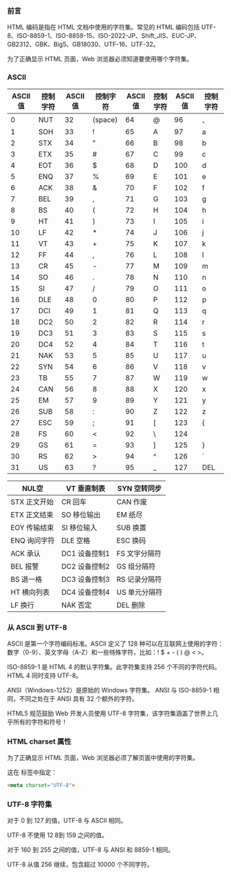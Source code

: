 ### 前言

HTML 编码是指在 HTML 文档中使用的字符集。常见的 HTML 编码包括 UTF-8、ISO-8859-1、ISO-8859-15、ISO-2022-JP、Shift_JIS、EUC-JP、GB2312、GBK、Big5、GB18030、UTF-16、UTF-32。

为了正确显示 HTML 页面，Web 浏览器必须知道要使用哪个字符集。

### ASCII

| **ASCII值** | **控制字符** | **ASCII值** | **控制字符** | **ASCII值** | **控制字符** | **ASCII值** | **控制字符** |
| ---------- | -------- | ---------- | -------- | ---------- | -------- | ---------- | -------- |
| 0          | NUT      | 32         | (space)  | 64         | @        | 96         | 、        |
| 1          | SOH      | 33         | !        | 65         | A        | 97         | a        |
| 2          | STX      | 34         | "        | 66         | B        | 98         | b        |
| 3          | ETX      | 35         | #       | 67         | C        | 99         | c        |
| 4          | EOT      | 36         | $       | 68         | D        | 100        | d        |
| 5          | ENQ      | 37         | %        | 69         | E        | 101        | e        |
| 6          | ACK      | 38         | &        | 70         | F        | 102        | f        |
| 7          | BEL      | 39         | ,        | 71         | G        | 103        | g        |
| 8          | BS       | 40         | (        | 72         | H        | 104        | h        |
| 9          | HT       | 41         | )        | 73         | I        | 105        | i        |
| 10         | LF       | 42         | *       | 74         | J        | 106        | j        |
| 11         | VT       | 43         | +       | 75         | K        | 107        | k        |
| 12         | FF       | 44         | ,        | 76         | L        | 108        | l        |
| 13         | CR       | 45         | -       | 77         | M        | 109        | m        |
| 14         | SO       | 46         | .        | 78         | N        | 110        | n        |
| 15         | SI       | 47         | /        | 79         | O        | 111        | o        |
| 16         | DLE      | 48         | 0        | 80         | P        | 112        | p        |
| 17         | DCI      | 49         | 1        | 81         | Q        | 113        | q        |
| 18         | DC2      | 50         | 2        | 82         | R        | 114        | r        |
| 19         | DC3      | 51         | 3        | 83         | S        | 115        | s        |
| 20         | DC4      | 52         | 4        | 84         | T        | 116        | t        |
| 21         | NAK      | 53         | 5        | 85         | U        | 117        | u        |
| 22         | SYN      | 54         | 6        | 86         | V        | 118        | v        |
| 23         | TB       | 55         | 7        | 87         | W        | 119        | w        |
| 24         | CAN      | 56         | 8        | 88         | X        | 120        | x        |
| 25         | EM       | 57         | 9        | 89         | Y        | 121        | y        |
| 26         | SUB      | 58         | :        | 90         | Z        | 122        | z        |
| 27         | ESC      | 59         | ;        | 91         | [       | 123        | {        |
| 28         | FS       | 60         | <        | 92         | \       | 124        | |       |
| 29         | GS       | 61         | =       | 93         | ]        | 125        | }        |
| 30         | RS       | 62         | >       | 94         | ^        | 126        | `       |
| 31         | US       | 63         | ?        | 95         | _       | 127        | DEL      |

| NUL空     | VT 垂直制表   | SYN 空转同步 |
| -------- | --------- | -------- |
| STX 正文开始 | CR 回车     | CAN 作废   |
| ETX 正文结束 | SO 移位输出   | EM 纸尽    |
| EOY 传输结束 | SI 移位输入   | SUB 换置   |
| ENQ 询问字符 | DLE 空格    | ESC 换码   |
| ACK 承认   | DC1 设备控制1 | FS 文字分隔符 |
| BEL 报警   | DC2 设备控制2 | GS 组分隔符  |
| BS 退一格   | DC3 设备控制3 | RS 记录分隔符 |
| HT 横向列表  | DC4 设备控制4 | US 单元分隔符 |
| LF 换行    | NAK 否定    | DEL 删除   |

### 从 ASCII 到 UTF-8

ASCII 是第一个字符编码标准。ASCII 定义了 128 种可以在互联网上使用的字符：数字（0-9）、英文字母（A-Z）和一些特殊字符，比如：! $ + - ( ) @ < >。

ISO-8859-1 是 HTML 4 的默认字符集。此字符集支持 256 个不同的字符代码。HTML 4 同时支持 UTF-8。

ANSI（Windows-1252）是原始的 Windows 字符集。 ANSI 与 ISO-8859-1 相同，不同之处在于 ANSI 具有 32 个额外的字符。

HTML5 规范鼓励 Web 开发人员使用 UTF-8 字符集，该字符集涵盖了世界上几乎所有的字符和符号！

### HTML charset 属性

为了正确显示 HTML 页面，Web 浏览器必须了解页面中使用的字符集。

这在 <meta> 标签中指定：

``` html
<meta charset="UTF-8">
```

### UTF-8 字符集

对于 0 到 127 的值，UTF-8 与 ASCII 相同。

UTF-8 不使用 12 8到 159 之间的值。

对于 160 到 255 之间的值，UTF-8 与 ANSI 和 8859-1 相同。

UTF-8 从值 256 继续，包含超过 10000 个不同字符。